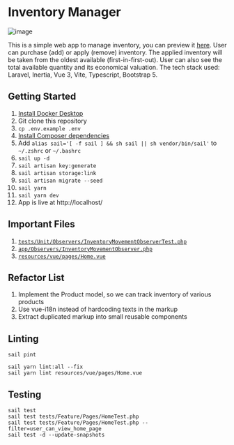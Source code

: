# Inventory Manager

![image](https://user-images.githubusercontent.com/25815584/197069781-47940b5f-0045-4460-b287-6ee3cc4b160a.png)

This is a simple web app to manage inventory, you can preview it [here](https://laravel-inventory-manager.herokuapp.com/). User can purchase (add) or apply (remove) inventory. The applied inventory will be taken from the oldest available (first-in-first-out). User can also see the total available quantity and its economical valuation. The tech stack used: Laravel, Inertia, Vue 3, Vite, Typescript, Bootstrap 5.

## Getting Started
1. [Install Docker Desktop](https://docs.docker.com/get-docker/)
1. Git clone this repository
1. `cp .env.example .env`
1. [Install Composer dependencies](https://laravel.com/docs/9.x/sail#installing-composer-dependencies-for-existing-projects)
1. Add `alias sail='[ -f sail ] && sh sail || sh vendor/bin/sail'` to `~/.zshrc` or `~/.bashrc`
1. `sail up -d`
1. `sail artisan key:generate`
1. `sail artisan storage:link`
1. `sail artisan migrate --seed`
1. `sail yarn`
1. `sail yarn dev`
1. App is live at http://localhost/  

## Important Files
1. [`tests/Unit/Observers/InventoryMovementObserverTest.php`](tests/Unit/Observers/InventoryMovementObserverTest.php)  
1. [`app/Observers/InventoryMovementObserver.php`](app/Observers/InventoryMovementObserver.php)
1. [`resources/vue/pages/Home.vue`](resources/vue/pages/Home.vue)

## Refactor List
1. Implement the Product model, so we can track inventory of various products
1. Use vue-i18n instead of hardcoding texts in the markup
1. Extract duplicated markup into small reusable components

## Linting
```
sail pint

sail yarn lint:all --fix
sail yarn lint resources/vue/pages/Home.vue
```

## Testing
```
sail test
sail test tests/Feature/Pages/HomeTest.php
sail test tests/Feature/Pages/HomeTest.php --filter=user_can_view_home_page
sail test -d --update-snapshots
```
